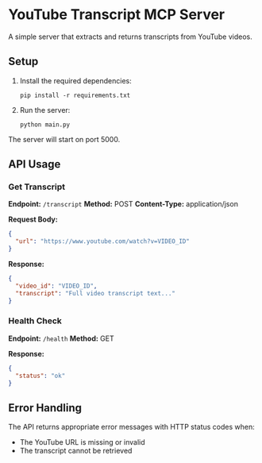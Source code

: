 # YouTube Transcript MCP Server

A simple server that extracts and returns transcripts from YouTube videos.

## Setup

1. Install the required dependencies:
   ```
   pip install -r requirements.txt
   ```

2. Run the server:
   ```
   python main.py
   ```

The server will start on port 5000.

## API Usage

### Get Transcript

**Endpoint:** `/transcript`
**Method:** POST
**Content-Type:** application/json

**Request Body:**
```json
{
  "url": "https://www.youtube.com/watch?v=VIDEO_ID"
}
```

**Response:**
```json
{
  "video_id": "VIDEO_ID",
  "transcript": "Full video transcript text..."
}
```

### Health Check

**Endpoint:** `/health`
**Method:** GET

**Response:**
```json
{
  "status": "ok"
}
```

## Error Handling

The API returns appropriate error messages with HTTP status codes when:
- The YouTube URL is missing or invalid
- The transcript cannot be retrieved 